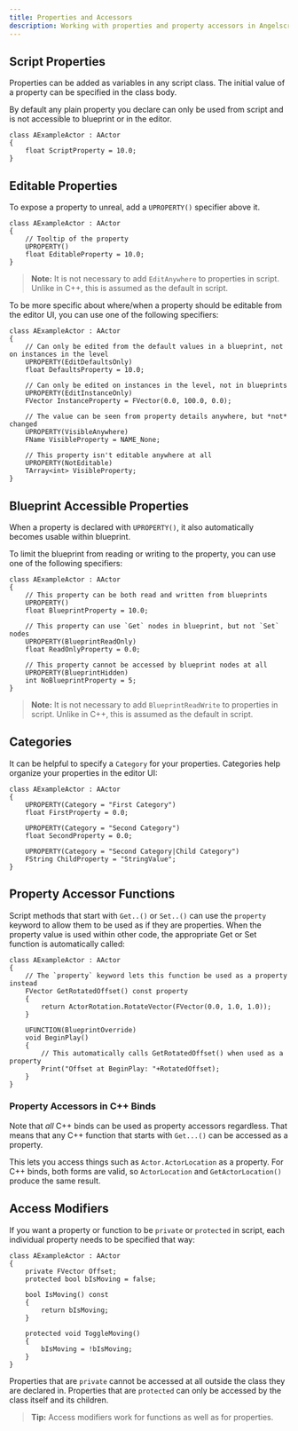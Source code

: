 ```yaml
---
title: Properties and Accessors
description: Working with properties and property accessors in Angelscript
---
```


## Script Properties

Properties can be added as variables in any script class.
The initial value of a property can be specified in the class body.

By default any plain property you declare can only be used from script and is not accessible to blueprint or in the editor.

```angelscript
class AExampleActor : AActor
{
    float ScriptProperty = 10.0;
}
```

## Editable Properties

To expose a property to unreal, add a `UPROPERTY()` specifier above it.

```angelscript
class AExampleActor : AActor
{
    // Tooltip of the property
    UPROPERTY()
    float EditableProperty = 10.0;
}
```

> **Note:** It is not necessary to add `EditAnywhere` to properties in script. Unlike in C++, this is assumed as the default in script.

To be more specific about where/when a property should be editable from the editor UI, you can use one of the following specifiers:

```angelscript
class AExampleActor : AActor
{
    // Can only be edited from the default values in a blueprint, not on instances in the level
    UPROPERTY(EditDefaultsOnly)
    float DefaultsProperty = 10.0;

    // Can only be edited on instances in the level, not in blueprints
    UPROPERTY(EditInstanceOnly)
    FVector InstanceProperty = FVector(0.0, 100.0, 0.0);

    // The value can be seen from property details anywhere, but *not* changed
    UPROPERTY(VisibleAnywhere)
    FName VisibleProperty = NAME_None;

    // This property isn't editable anywhere at all
    UPROPERTY(NotEditable)
    TArray<int> VisibleProperty;
}
```

## Blueprint Accessible Properties

When a property is declared with `UPROPERTY()`, it also automatically becomes usable within blueprint.

To limit the blueprint from reading or writing to the property, you can use one of the following specifiers:

```angelscript
class AExampleActor : AActor
{
    // This property can be both read and written from blueprints
    UPROPERTY()
    float BlueprintProperty = 10.0;

    // This property can use `Get` nodes in blueprint, but not `Set` nodes
    UPROPERTY(BlueprintReadOnly)
    float ReadOnlyProperty = 0.0;

    // This property cannot be accessed by blueprint nodes at all
    UPROPERTY(BlueprintHidden)
    int NoBlueprintProperty = 5;
}
```

> **Note:** It is not necessary to add `BlueprintReadWrite` to properties in script. Unlike in C++, this is assumed as the default in script.

## Categories

It can be helpful to specify a `Category` for your properties.
Categories help organize your properties in the editor UI:

```angelscript
class AExampleActor : AActor
{
    UPROPERTY(Category = "First Category")
    float FirstProperty = 0.0;

    UPROPERTY(Category = "Second Category")
    float SecondProperty = 0.0;

    UPROPERTY(Category = "Second Category|Child Category")
    FString ChildProperty = "StringValue";
}
```

## Property Accessor Functions

Script methods that start with `Get..()` or `Set..()` can use the `property` keyword to allow them to be used as if they are properties.
When the property value is used within other code, the appropriate Get or Set function is automatically called:

```angelscript
class AExampleActor : AActor
{
    // The `property` keyword lets this function be used as a property instead
    FVector GetRotatedOffset() const property
    {
        return ActorRotation.RotateVector(FVector(0.0, 1.0, 1.0));
    }

    UFUNCTION(BlueprintOverride)
    void BeginPlay()
    {
        // This automatically calls GetRotatedOffset() when used as a property
        Print("Offset at BeginPlay: "+RotatedOffset);
    }
}
```

### Property Accessors in C++ Binds

Note that _all_ C++ binds can be used as property accessors regardless.
That means that any C++ function that starts with `Get...()` can be accessed as a property.

This lets you access things such as `Actor.ActorLocation` as a property.
For C++ binds, both forms are valid, so `ActorLocation` and `GetActorLocation()` produce the same result.

## Access Modifiers

If you want a property or function to be `private` or `protected` in script, each individual property needs to be specified that way:

```angelscript
class AExampleActor : AActor
{
    private FVector Offset;
    protected bool bIsMoving = false;

    bool IsMoving() const
    {
        return bIsMoving;
    }

    protected void ToggleMoving()
    {
        bIsMoving = !bIsMoving;
    }
}
```

Properties that are `private` cannot be accessed at all outside the class they are declared in.
Properties that are `protected` can only be accessed by the class itself and its children.

> **Tip:** Access modifiers work for functions as well as for properties.
